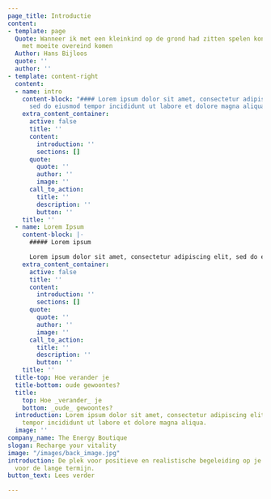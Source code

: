 ```yaml
---
page_title: Introductie
content:
- template: page
  Quote: Wanneer ik met een kleinkind op de grond had zitten spelen kon ik slechts
    met moeite overeind komen
  Author: Hans Bijloos
  quote: ''
  author: ''
- template: content-right
  content:
  - name: intro
    content-block: "#### Lorem ipsum dolor sit amet, consectetur adipiscing elit,
      sed do eiusmod tempor incididunt ut labore et dolore magna aliqua."
    extra_content_container:
      active: false
      title: ''
      content:
        introduction: ''
        sections: []
      quote:
        quote: ''
        author: ''
        image: ''
      call_to_action:
        title: ''
        description: ''
        button: ''
    title: ''
  - name: Lorem Ipsum
    content-block: |-
      ##### Lorem ipsum

      Lorem ipsum dolor sit amet, consectetur adipiscing elit, sed do eiusmod tempor incididunt ut labore et dolore magna aliqua. Ut enim ad minim veniam, quis nostrud exercitation ullamco laboris nisi ut aliquip ex ea commodo consequat. Duis aute irure dolor in reprehenderit in voluptate velit esse cillum dolore eu fugiat nulla pariatur. Excepteur sint occaecat cupidatat non proident, sunt in culpa qui officia deserunt mollit anim id est laborum
    extra_content_container:
      active: false
      title: ''
      content:
        introduction: ''
        sections: []
      quote:
        quote: ''
        author: ''
        image: ''
      call_to_action:
        title: ''
        description: ''
        button: ''
    title: ''
  title-top: Hoe verander je
  title-bottom: oude gewoontes?
  title:
    top: Hoe _verander_ je
    bottom: _oude_ gewoontes?
  introduction: Lorem ipsum dolor sit amet, consectetur adipiscing elit, sed do eiusmod
    tempor incididunt ut labore et dolore magna aliqua.
  image: ''
company_name: The Energy Boutique
slogan: Recharge your vitality
image: "/images/back_image.jpg"
introduction: De plek voor positieve en realistische begeleiding op je totale vitaliteit
  voor de lange termijn.
button_text: Lees verder

---
```

